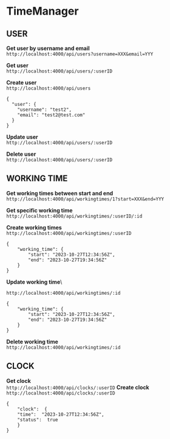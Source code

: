 # TimeManager

## USER
**Get user by username and email**\
```http://localhost:4000/api/users?username=XXX&email=YYY```

**Get user**\
 ```http://localhost:4000/api/users/:userID```
 
**Create user**\
```http://localhost:4000/api/users```
```
{
  "user": {
    "username": "test2",
    "email": "test2@test.com"
  }
}
```
**Update user**\
```http://localhost:4000/api/users/:userID```

**Delete user**\
```http://localhost:4000/api/users/:userID```
## WORKING TIME
**Get working times between start and end**\
```http://localhost:4000/api/workingtimes/1?start=XXX&end=YYY```

**Get specific working time**\
```http://localhost:4000/api/workingtimes/:userID/:id```

**Create working times**\
```http://localhost:4000/api/workingtimes/:userID```
```
{
    "working_time": {
        "start": "2023-10-27T12:34:56Z",
        "end": "2023-10-27T19:34:56Z"
    }
}
```
**Update working time**\

```http://localhost:4000/api/workingtimes/:id```
```
{
    "working_time": {
        "start": "2023-10-27T12:34:56Z",
        "end": "2023-10-27T19:34:56Z"
    }
}
```
**Delete working time**\
```http://localhost:4000/api/workingtimes/:id```
## CLOCK
**Get clock**\
```http://localhost:4000/api/clocks/:userID```
**Create clock**\
```http://localhost:4000/api/clocks/:userID```
```
{
	"clock":  {
	"time":  "2023-10-27T12:34:56Z",
	"status":  true
	}
}
```
